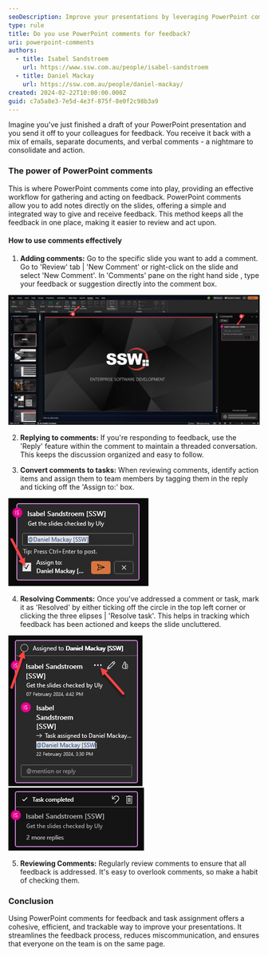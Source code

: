 ```yaml
---
seoDescription: Improve your presentations by leveraging PowerPoint comments for seamless feedback and task assignment, streamlining communication and ensuring everyone's on the same page.
type: rule
title: Do you use PowerPoint comments for feedback?
uri: powerpoint-comments
authors:
  - title: Isabel Sandstroem
    url: https://www.ssw.com.au/people/isabel-sandstroem
  - title: Daniel Mackay
    url: https://ssw.com.au/people/daniel-mackay/
created: 2024-02-22T10:00:00.000Z
guid: c7a5a8e3-7e5d-4e3f-875f-8e0f2c98b3a9
---
```


Imagine you've just finished a draft of your PowerPoint presentation and you send it off to your colleagues for feedback. You receive it back with a mix of emails, separate documents, and verbal comments - a nightmare to consolidate and action.

<!--endintro-->

### The power of PowerPoint comments

This is where PowerPoint comments come into play, providing an effective workflow for gathering and acting on feedback.
PowerPoint comments allow you to add notes directly on the slides, offering a simple and integrated way to give and receive feedback. This method keeps all the feedback in one place, making it easier to review and act upon.

#### How to use comments effectively

1. **Adding comments:** Go to the specific slide you want to add a comment. Go to 'Review' tab | 'New Comment' or right-click on the slide and select 'New Comment'. In 'Comments' pane on the right hand side , type your feedback or suggestion directly into the comment box.

![](create-new-comment.png)

2. **Replying to comments:** If you're responding to feedback, use the 'Reply' feature within the comment to maintain a threaded conversation. This keeps the discussion organized and easy to follow.

3. **Convert comments to tasks:** When reviewing comments, identify action items and assign them to team members by tagging them in the reply and ticking off the 'Assign to:' box.

![](assign-task.png)

4. **Resolving Comments:** Once you've addressed a comment or task, mark it as 'Resolved' by either ticking off the circle in the top left corner or clicking the three elipses | 'Resolve task'. This helps in tracking which feedback has been actioned and keeps the slide uncluttered.

![](resolve-task.png)
![](task-completed.png)

5. **Reviewing Comments:** Regularly review comments to ensure that all feedback is addressed. It's easy to overlook comments, so make a habit of checking them.

### Conclusion

Using PowerPoint comments for feedback and task assignment offers a cohesive, efficient, and trackable way to improve your presentations. It streamlines the feedback process, reduces miscommunication, and ensures that everyone on the team is on the same page.
